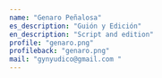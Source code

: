 ```yaml
---
name: "Genaro Peñalosa"
es_description: "Guión y Edición"
en_description: "Script and edition"
profile: "genaro.png"
profileback: "genaro.png"
mail: "gynyudico@gmail.com "
---
```

